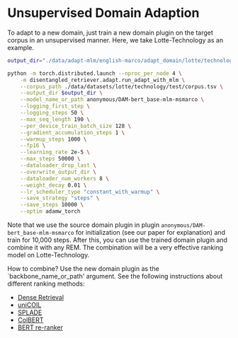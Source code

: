 # Unsupervised Domain Adaption

To adapt to a new domain, just train a new domain plugin on the target corpus in an unsupervised manner. Here, we take Lotte-Technology as an example.

```bash
output_dir="./data/adapt-mlm/english-marco/adapt_domain/lotte/technology/test"

python -m torch.distributed.launch --nproc_per_node 4 \
    -m disentangled_retriever.adapt.run_adapt_with_mlm \
    --corpus_path ./data/datasets/lotte/technology/test/corpus.tsv \
    --output_dir $output_dir \
    --model_name_or_path anonymous/DAM-bert_base-mlm-msmarco \
    --logging_first_step \
    --logging_steps 50 \
    --max_seq_length 190 \
    --per_device_train_batch_size 128 \
    --gradient_accumulation_steps 1 \
    --warmup_steps 1000 \
    --fp16 \
    --learning_rate 2e-5 \
    --max_steps 50000 \
    --dataloader_drop_last \
    --overwrite_output_dir \
    --dataloader_num_workers 8 \
    --weight_decay 0.01 \
    --lr_scheduler_type "constant_with_warmup" \
    --save_strategy "steps" \
    --save_steps 10000 \
    --optim adamw_torch 
```

Note that we use the source domain plugin in plugin `anonymous/DAM-bert_base-mlm-msmarco` for initialization (see our paper for explanation) and train for 10,000 steps.
After this, you can use the trained domain plugin and combine it with any REM. The combination will be a very effective ranking model on Lotte-Technology. 

How to combine? Use the new domain plugin as the `backbone_name_or_path' argument. See the following instructions about different ranking methods:
- [Dense Retrieval](../../dense/english-marco/inference.md)
- [uniCOIL](../../unicoil/english-marco/inference.md)
- [SPLADE](../../splade/english-marco/inference.md)
- [ColBERT](../../colbert/english-marco/inference.md)
- [BERT re-ranker](../../rerank/english-marco/inference.md)